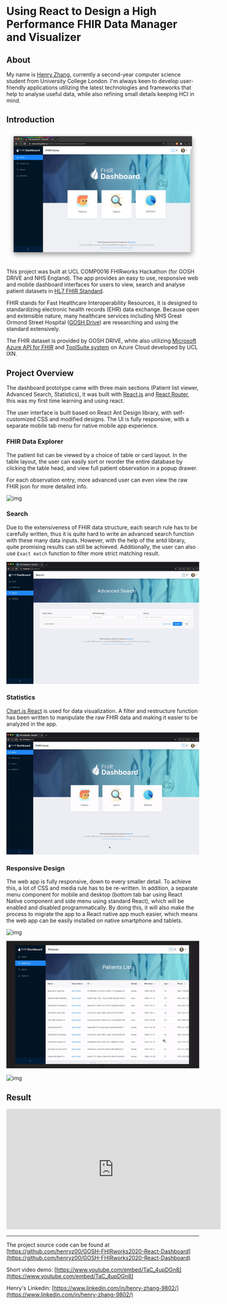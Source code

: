 # Using React to Design a High Performance FHIR Data Manager and Visualizer

## About

My name is [Henry Zhang](https://www.linkedin.com/in/henry-zhang-9802/), currently a second-year computer science student from University College London. I'm always keen to develop user-friendly applications utilizing the latest technologies and frameworks that help to analyse useful data, while also refining small details keeping HCI in mind.

## Introduction

![img](screenshots/1.png)

This project was built at UCL COMP0016 FHIRworks Hackathon (for GOSH DRIVE and NHS England). The app provides an easy to use, responsive web and mobile dashboard interfaces for users to view, search and analyse patient datasets in [HL7 FHIR Standard](https://www.hl7.org/fhir/).

FHIR stands for Fast Healthcare Interoperability Resources, it is designed to standardizing electronic health records (EHR) data exchange. Because open and extensible nature, many healthcare services including NHS Great Ormond Street Hospital ([GOSH Drive](https://www.goshdrive.com/)) are researching and using the standard extensively.

The FHIR dataset is provided by GOSH DRIVE, white also utilizing [Microsoft Azure API for FHIR](https://docs.microsoft.com/en-us/azure/healthcare-apis/overview) and [ToolSuite system](https://techcommunity.microsoft.com/t5/educator-developer-blog/ucl-ixn-amp-gosh-fhir-toolsuite-for-healthcare-developers-on/ba-p/1451361) on Azure Cloud developed by UCL IXN.

## Project Overview

The dashboard prototype came with three main sections (Patient list viewer, Advanced Search, Statistics), it was built with [React.js](https://reactjs.org/) and [React Router](https://reacttraining.com/react-router/), this was my first time learning and using react.

The user interface is built based on React Ant Design library, with self-customized CSS and modified designs. The UI is fully responsive, with a separate mobile tab menu for native mobile app experience. 

### FHIR Data Explorer
The patient list can be viewed by a choice of table or card layout. In the table layout, the user can easily sort or reorder the entire database by clicking the table head, and view full patient observation in a popup drawer. 

For each observation entry, more advanced user can even view the raw FHIR json for more detailed info.

![img](screenshots/list.gif)

### Search
Due to the extensiveness of FHIR data structure, each search rule has to be carefully written, thus it is quite hard to write an advanced search function with these many data inputs. However, with the help of the antd library, quite promising results can still be achieved. Additionally, the user can also use `Exact match` function to filter more strict matching result.

![img](screenshots/search.gif)

### Statistics
[Chart.js React](https://github.com/jerairrest/react-chartjs-2) is used for data visualization. A filter and restructure function has been written to manipulate the raw FHIR data and making it easier to be analyzed in the app.

![img](screenshots/stats.gif)

### Responsive Design
The web app is fully responsive, down to every smaller detail. To achieve this, a lot of CSS and media rule has to be re-written. In addition, a separate menu component for mobile and desktop (bottom tab bar using React Native component and side menu using standard React), which will be enabled and disabled programmatically. By doing this, it will also make the process to migrate the app to a React native app much easier, which means the web app can be easily installed on native smartphone and tablets.

![img](screenshots/responsive1.gif)

![img](screenshots/responsive2.gif)

![img](screenshots/responsive3.gif)

## Result

<iframe width="560" height="315" src="https://www.youtube.com/embed/TaC_4upDGn8" frameborder="0" allow="accelerometer; autoplay; encrypted-media; gyroscope; picture-in-picture" allowfullscreen></iframe>

---

The project source code can be found at [https://github.com/henryz00/GOSH-FHIRworks2020-React-Dashboard](https://github.com/henryz00/GOSH-FHIRworks2020-React-Dashboard)

Short video demo: [https://www.youtube.com/embed/TaC_4upDGn8](https://www.youtube.com/embed/TaC_4upDGn8)

Henry's Linkedin: [https://www.linkedin.com/in/henry-zhang-9802/](https://www.linkedin.com/in/henry-zhang-9802/)

